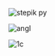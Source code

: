 
![stepik py](https://github.com/Voidrome/5_semestr/assets/113089411/5da5c05e-bc8f-4373-b0d3-77d0788aadaa)

![angl](https://github.com/Voidrome/5_semestr/assets/113089411/55511080-ad30-4c89-a627-7375905356eb)

![1с](https://github.com/Voidrome/5_semestr/assets/113089411/99520e5d-fe34-4193-8273-1dbe71b5878e)

